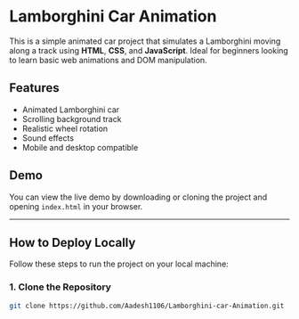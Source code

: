 #  Lamborghini Car Animation

This is a simple animated car project that simulates a Lamborghini moving along a track using **HTML**, **CSS**, and **JavaScript**. Ideal for beginners looking to learn basic web animations and DOM manipulation.

##  Features

- Animated Lamborghini car
- Scrolling background track
- Realistic wheel rotation
- Sound effects
- Mobile and desktop compatible

##  Demo

You can view the live demo by downloading or cloning the project and opening `index.html` in your browser.

---

##  How to Deploy Locally

Follow these steps to run the project on your local machine:

### 1. Clone the Repository

```bash
git clone https://github.com/Aadesh1106/Lamborghini-car-Animation.git
